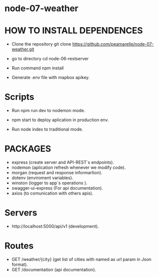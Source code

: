 # node-07-weather

# HOW TO INSTALL DEPENDENCES

* Clone the repository git clone https://github.com/peamarelle/node-07-weather.git

* go to directory cd node-06-restserver

* Run command npm install

* Generate .env file with mapbox apikey.

# Scripts

* Run npm run dev to nodemon mode.

* npm start to deploy aplication in production env.

* Run node index to traditional mode.

# PACKAGES

* express (create server and API-REST´s endpoints).
* nodemon (aplication refresh whenever we modify code).
* morgan (request and response informartion).
* dotenv (enviroment variables).
* winston (logger to app´s operations ).
* swagger-ui-express (For api documentation).
* axios (to comunication with others apis).

# Servers

* http://localhost:5000/api/v1 (development).


# Routes

* GET /weather/{city} (get list of cities with named as url param in Json format).
* GET /documentation (api documentation).